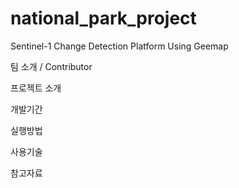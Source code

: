 # national_park_project
Sentinel-1 Change Detection Platform Using Geemap


팀 소개 / Contributor

프로젝트 소개

개발기간

실행방법

사용기술

참고자료
